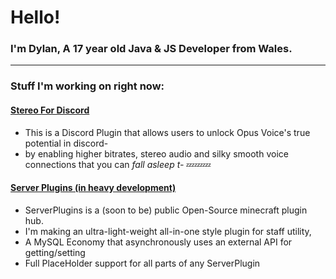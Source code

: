 # Hello!

### I'm Dylan, A 17 year old Java & JS Developer from Wales.

-----------------

### Stuff I'm working on right now:

#### [Stereo For Discord](https://github.com/dylandotjava/stereo-for-discord)
* This is a Discord Plugin that allows users to unlock Opus Voice's true potential in discord-
* by enabling higher bitrates, stereo audio and silky smooth voice connections that you can *fall asleep t-* 💤💤💤

#### [Server Plugins (in heavy development)](https://github.com/ServerPlugins)
* ServerPlugins is a (soon to be) public Open-Source minecraft plugin hub.
* I'm making an ultra-light-weight all-in-one style plugin for staff utility,
* A MySQL Economy that asynchronously uses an external API for getting/setting
* Full PlaceHolder support for all parts of any ServerPlugin
